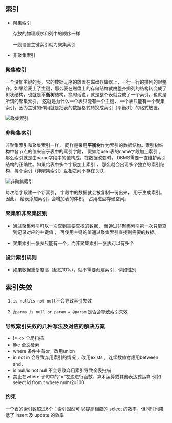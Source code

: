 ## 索引

* 聚集索引

    存放的物理顺序和列中的顺序一样

    一般设置主键索引就为聚集索引


* 非聚集索引


### 聚集索引

一个没加主键的表，它的数据无序的放置在磁盘存储器上，一行一行的排列的很整齐。如果给表上了主键，那么表在磁盘上的存储结构就由整齐排列的结构转变成了树状结构，也就是**平衡树**结构，换句话说，就是整个表就变成了一个索引，也就是所谓的聚集索引。 这就是为什么一个表只能有一个主键， 一个表只能有一个聚集索引，因为主键的作用就是把表的数据格式转换成索引（平衡树）的格式放置。

![聚集索引](https://pic2.zhimg.com/80/v2-11ad4e1d08351fed1bff6a9232c0b261_720w.webp)

### 非聚集索引

非聚集索引和聚集索引一样， 同样是采用**平衡树**作为索引的数据结构。索引树结构中各节点的值来自于表中的索引字段， 假如给user表的name字段加上索引 ， 那么索引就是由name字段中的值构成，在数据改变时， DBMS需要一直维护索引结构的正确性。如果给表中多个字段加上索引 ， 那么就会出现多个独立的索引结构，每个索引（非聚集索引）互相之间不存在关联

![非聚集索引](https://pic4.zhimg.com/80/v2-9c21eca4e9f4e776e472523ace8379ab_720w.webp)

每次给字段建一个新索引， 字段中的数据就会被复制一份出来， 用于生成索引。 因此， 给表添加索引，会增加表的体积， 占用磁盘存储空间。

### 聚集和非聚集区别

* 通过聚集索引可以一次查到需要查找的数据， 而通过非聚集索引第一次只能查到记录对应的主键值 ， 再使用主键的值通过聚集索引查找到需要的数据。

* 聚集索引一张表只能有一个，而非聚集索引一张表可以有多个

### 设计索引规则

* 如果数据重复度高（超过10%），就不需要创建索引，例如性别

## 索引失效

1. ```is null```/```is not null```不会导致索引失效


2. ```@parma is null or param = @param``` 是否会导致索引失效


<!-- https://blog.51cto.com/u_15338523/3593593 -->


### 导致索引失效的几种写法及对应的解决方案

* != <> 全局扫描
* like 全文检索
* where 条件中有or，改用union
* in not in 会导致弃用索引的情况 ，改用exists ，连续数值考虑用between and，
* is null/is not null 不会导致弃用索引导致全表扫描
* 禁止在where 子句中的“=”左边进行函数、算术运算或其他表达式运算 例如select id from t where num/2=100

### 约束

一个表的索引数超过6个：索引固然可 以提高相应的 select 的效率，但同时也降低了 insert 及 update 的效率